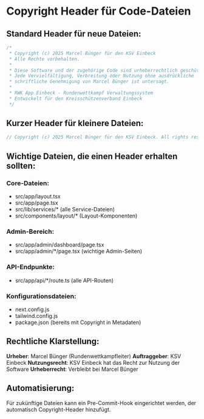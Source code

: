 # Copyright Header für Code-Dateien

## Standard Header für neue Dateien:

```javascript
/*
 * Copyright (c) 2025 Marcel Bünger für den KSV Einbeck
 * Alle Rechte vorbehalten.
 * 
 * Diese Software und der zugehörige Code sind urheberrechtlich geschützt.
 * Jede Vervielfältigung, Verbreitung oder Nutzung ohne ausdrückliche 
 * schriftliche Genehmigung von Marcel Bünger ist untersagt.
 * 
 * RWK App Einbeck - Rundenwettkampf Verwaltungssystem
 * Entwickelt für den Kreisschützenverband Einbeck
 */
```

## Kurzer Header für kleinere Dateien:

```javascript
// Copyright (c) 2025 Marcel Bünger für den KSV Einbeck. All rights reserved.
```

## Wichtige Dateien, die einen Header erhalten sollten:

### Core-Dateien:
- src/app/layout.tsx
- src/app/page.tsx
- src/lib/services/* (alle Service-Dateien)
- src/components/layout/* (Layout-Komponenten)

### Admin-Bereich:
- src/app/admin/dashboard/page.tsx
- src/app/admin/*/page.tsx (wichtige Admin-Seiten)

### API-Endpunkte:
- src/app/api/*/route.ts (alle API-Routen)

### Konfigurationsdateien:
- next.config.js
- tailwind.config.js
- package.json (bereits mit Copyright in Metadaten)

## Rechtliche Klarstellung:

**Urheber**: Marcel Bünger (Rundenwettkampfleiter)
**Auftraggeber**: KSV Einbeck
**Nutzungsrecht**: KSV Einbeck hat das Recht zur Nutzung der Software
**Urheberrecht**: Verbleibt bei Marcel Bünger

## Automatisierung:

Für zukünftige Dateien kann ein Pre-Commit-Hook eingerichtet werden, 
der automatisch Copyright-Header hinzufügt.